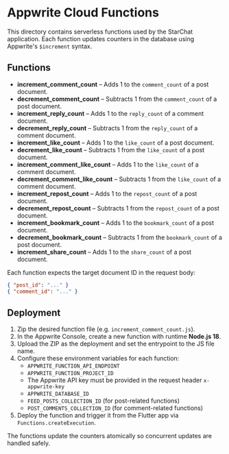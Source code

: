 # Appwrite Cloud Functions

This directory contains serverless functions used by the StarChat application. Each function updates counters in the database using Appwrite's `$increment` syntax.

## Functions

- **increment_comment_count** – Adds 1 to the `comment_count` of a post document.
- **decrement_comment_count** – Subtracts 1 from the `comment_count` of a post document.
- **increment_reply_count** – Adds 1 to the `reply_count` of a comment document.
- **decrement_reply_count** – Subtracts 1 from the `reply_count` of a comment document.
- **increment_like_count** – Adds 1 to the `like_count` of a post document.
- **decrement_like_count** – Subtracts 1 from the `like_count` of a post document.
- **increment_comment_like_count** – Adds 1 to the `like_count` of a comment document.
- **decrement_comment_like_count** – Subtracts 1 from the `like_count` of a comment document.
- **increment_repost_count** – Adds 1 to the `repost_count` of a post document.
- **decrement_repost_count** – Subtracts 1 from the `repost_count` of a post document.
- **increment_bookmark_count** – Adds 1 to the `bookmark_count` of a post document.
- **decrement_bookmark_count** – Subtracts 1 from the `bookmark_count` of a post document.
- **increment_share_count** – Adds 1 to the `share_count` of a post document.

Each function expects the target document ID in the request body:

```json
{ "post_id": "..." }
{ "comment_id": "..." }
```

## Deployment

1. Zip the desired function file (e.g. `increment_comment_count.js`).
2. In the Appwrite Console, create a new function with runtime **Node.js 18**.
3. Upload the ZIP as the deployment and set the entrypoint to the JS file name.
4. Configure these environment variables for each function:
   - `APPWRITE_FUNCTION_API_ENDPOINT`
   - `APPWRITE_FUNCTION_PROJECT_ID`
   - The Appwrite API key must be provided in the request header `x-appwrite-key`
   - `APPWRITE_DATABASE_ID`
   - `FEED_POSTS_COLLECTION_ID` (for post-related functions)
   - `POST_COMMENTS_COLLECTION_ID` (for comment-related functions)
5. Deploy the function and trigger it from the Flutter app via `Functions.createExecution`.

The functions update the counters atomically so concurrent updates are handled safely.
